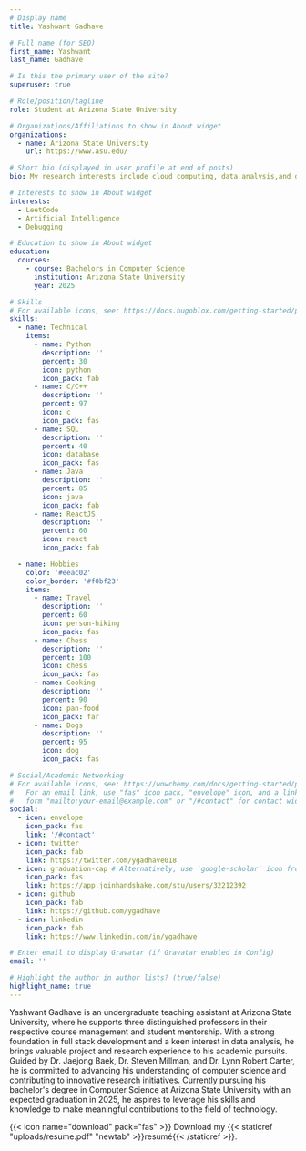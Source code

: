 ```yaml
---
# Display name
title: Yashwant Gadhave

# Full name (for SEO)
first_name: Yashwant
last_name: Gadhave

# Is this the primary user of the site?
superuser: true

# Role/position/tagline
role: Student at Arizona State University

# Organizations/Affiliations to show in About widget
organizations:
  - name: Arizona State University
    url: https://www.asu.edu/

# Short bio (displayed in user profile at end of posts)
bio: My research interests include cloud computing, data analysis,and digital designing.

# Interests to show in About widget
interests:
  - LeetCode
  - Artificial Intelligence
  - Debugging

# Education to show in About widget
education:
  courses:
    - course: Bachelors in Computer Science
      institution: Arizona State University
      year: 2025

# Skills
# For available icons, see: https://docs.hugoblox.com/getting-started/page-builder/#icons
skills:
  - name: Technical
    items:
      - name: Python
        description: ''
        percent: 30
        icon: python
        icon_pack: fab
      - name: C/C++
        description: ''
        percent: 97
        icon: c
        icon_pack: fas
      - name: SQL
        description: ''
        percent: 40
        icon: database
        icon_pack: fas
      - name: Java
        description: ''
        percent: 85
        icon: java
        icon_pack: fab
      - name: ReactJS
        description: ''
        percent: 60
        icon: react
        icon_pack: fab

  - name: Hobbies
    color: '#eeac02'
    color_border: '#f0bf23'
    items:
      - name: Travel
        description: ''
        percent: 60
        icon: person-hiking
        icon_pack: fas
      - name: Chess
        description: ''
        percent: 100
        icon: chess
        icon_pack: fas
      - name: Cooking
        description: ''
        percent: 90
        icon: pan-food
        icon_pack: far
      - name: Dogs
        description: ''
        percent: 95
        icon: dog
        icon_pack: fas

# Social/Academic Networking
# For available icons, see: https://wowchemy.com/docs/getting-started/page-builder/#icons
#   For an email link, use "fas" icon pack, "envelope" icon, and a link in the
#   form "mailto:your-email@example.com" or "/#contact" for contact widget.
social:
  - icon: envelope
    icon_pack: fas
    link: '/#contact'
  - icon: twitter
    icon_pack: fab
    link: https://twitter.com/ygadhave018
  - icon: graduation-cap # Alternatively, use `google-scholar` icon from `ai` icon pack
    icon_pack: fas
    link: https://app.joinhandshake.com/stu/users/32212392
  - icon: github
    icon_pack: fab
    link: https://github.com/ygadhave
  - icon: linkedin
    icon_pack: fab
    link: https://www.linkedin.com/in/ygadhave

# Enter email to display Gravatar (if Gravatar enabled in Config)
email: ''

# Highlight the author in author lists? (true/false)
highlight_name: true
---
```


Yashwant Gadhave is an undergraduate teaching assistant at Arizona State University, where he supports three distinguished professors in their respective course management and student mentorship. With a strong foundation in full stack development and a keen interest in data analysis, he brings valuable project and research experience to his academic pursuits. Guided by Dr. Jaejong Baek, Dr. Steven Millman, and Dr. Lynn Robert Carter, he is committed to advancing his understanding of computer science and contributing to innovative research initiatives. Currently pursuing his bachelor's degree in Computer Science at Arizona State University with an expected graduation in 2025, he aspires to leverage his skills and knowledge to make meaningful contributions to the field of technology.

{{< icon name="download" pack="fas" >}} Download my {{< staticref "uploads/resume.pdf" "newtab" >}}resumé{{< /staticref >}}.
